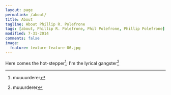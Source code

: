 ```yaml
---
layout: page
permalink: /about/
title: About
tagline: About Phillip R. Polefrone
tags: [about, Phillip R. Polefrone, Phil Polefrone, Phillip Polefrone]
modified: 7-31-2014
comments: false
image:
  feature: texture-feature-06.jpg
---
```


Here comes the hot-stepper[^1]; I'm the lyrical gangster[^2]

[^1]: muuuurderer

[^2]: muuurderer